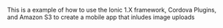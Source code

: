 This is a example of how to use the Ionic 1.X framework, Cordova Plugins, and Amazon S3 to create a mobile app that inludes image uploads
